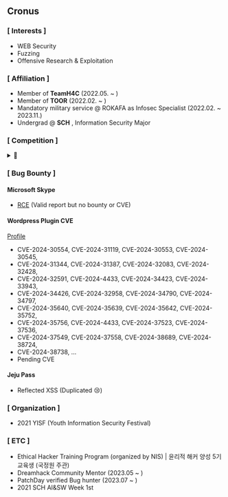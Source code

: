 ## Cronus

### [ Interests ]
- WEB Security
- Fuzzing
- Offensive Research & Exploitation


### [ Affiliation ]
- Member of __TeamH4C__ (2022.05. ~ ) 
- Member of __TOOR__ (2022.02. ~ )
- Mandatory military service @ ROKAFA as Infosec Specialist (2022.02. ~ 2023.11.)
- Undergrad @ __SCH__ , Information Security Major


### [ Competition ]
<details> <summary>🏅 </summary>
  
- HackTheon 2024 Finalist ( Team_ Toorist )
- DEFCON 32 QUALS 26th ( Team_ budaejjigae )
- damCTF 2024 9th, Finalist ( Team_ budaejjigae )
- Hackfest 2024 Finalist ( Team_ Tourist )
- Whitehat Contest 2022 4th, Finalist ( Team_ 아니다싶으면밥먹으러감 )
- CCE 2022 17th, General Division ( Team_ PoC )
  
</details>


### [ Bug Bounty ]
#### Microsoft Skype
- [RCE](https://github.com/Cr0nu3/RCE_Exploit_in_Microsoft_Skype) (Valid report but no bounty or CVE)
#### Wordpress Plugin CVE
  [Profile](https://patchstack.com/database/researcher/95805911-7466-482a-8c46-58bfb026a8a0)
- CVE-2024-30554, CVE-2024-31119, CVE-2024-30553, CVE-2024-30545,
- CVE-2024-31344, CVE-2024-31387, CVE-2024-32083, CVE-2024-32428,
- CVE-2024-32591, CVE-2024-4433, CVE-2024-34423, CVE-2024-33943,
- CVE-2024-34426, CVE-2024-32958, CVE-2024-34790, CVE-2024-34797,
- CVE-2024-35640, CVE-2024-35639, CVE-2024-35642, CVE-2024-35752,
- CVE-2024-35756, CVE-2024-4433, CVE-2024-37523, CVE-2024-37536,
- CVE-2024-37549, CVE-2024-37558, CVE-2024-38689, CVE-2024-38724,
- CVE-2024-38738, ...
- Pending CVE
  

#### Jeju Pass
- Reflected XSS (Duplicated 😢)


### [ Organization ]
- 2021 YISF (Youth Information Security Festival)


### [ ETC ]
- Ethical Hacker Training Program (organized by NIS) | 윤리적 해커 양성 5기 교육생 (국정원 주관)
- Dreamhack Community Mentor (2023.05 ~ )
- PatchDay verified Bug hunter (2023.07 ~ )
- 2021 SCH AI&SW Week 1st
